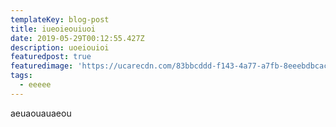 ```yaml
---
templateKey: blog-post
title: iueoieouiuoi
date: 2019-05-29T00:12:55.427Z
description: uoeiouioi
featuredpost: true
featuredimage: 'https://ucarecdn.com/83bbcddd-f143-4a77-a7fb-8eeebdbcac64/'
tags:
  - eeeee
---
```

aeuaouauaeou
